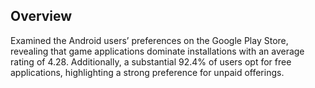 ## Overview

Examined the Android users’ preferences on the Google Play Store, revealing that game applications dominate installations with an average rating of 4.28. Additionally, a substantial 92.4% of users opt for free applications, highlighting a strong preference for unpaid offerings.

